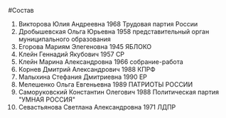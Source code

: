 #Состав
1. Викторова Юлия Андреевна 1968 Трудовая партия России
2. Дробышевская Ольга Юрьевна 1958 представительный орган муниципального образования
3. Егорова Мариям Элегеновна 1945 ЯБЛОКО
4. Клейн Геннадий Якубович 1957 СР
5. Клейн Марина Александровна 1966 собрание-работа
6. Корнев Дмитрий Александрович 1988 КПРФ
7. Малыхина Стефания Дмитриевна 1990 ЕР
8. Мелешенко Ольга Евгеньевна 1989 ПАТРИОТЫ РОССИИ
9. Саморуковский Константин Олегович 1988 Политическая партия \"УМНАЯ РОССИЯ\"
10. Севастьянова Светлана Александровна 1971 ЛДПР
